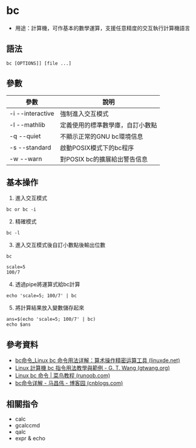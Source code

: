 # bc

- 用途：計算機，可作基本的數學運算，支援任意精度的交互執行計算機語言

## 語法

```shell
bc [OPTIONS]] [file ...]
```

## 參數

| 參數              | 說明                             |
| ----------------- | -------------------------------- |
| -i  --interactive | 強制進入交互模式                 |
| -l  --mathlib     | 定義使用的標準數學庫，自訂小數點 |
| -q  --quiet       | 不顯示正常的GNU bc環境信息       |
| -s  --standard    | 啟動POSIX模式下的bc程序          |
| -w  --warn        | 對POSIX bc的擴展給出警告信息     |

## 基本操作
1. 進入交互模式
```shell
bc or bc -i
```

2. 精確模式
```shell
bc -l
```

3. 進入交互模式後自訂小數點後輸出位數
```shell
bc

scale=5
100/7
```

4. 透過pipe將運算式給bc計算
```shell
echo 'scale=5; 100/7' | bc
```

5. 將計算結果放入變數儲存起來
```shell
ans=$(echo 'scale=5; 100/7' | bc)
echo $ans
```

## 參考資料
* [bc命令_Linux bc 命令用法详解：算术操作精密运算工具 (linuxde.net)](https://man.linuxde.net/bc)
* [Linux 計算機 bc 指令用法教學與範例 - G. T. Wang (gtwang.org)](https://blog.gtwang.org/linux/linux-bc-command-tutorial-examples/)
* [Linux bc 命令 | 菜鸟教程 (runoob.com)](https://www.runoob.com/linux/linux-comm-bc.html)
* [bc命令详解 - 马昌伟 - 博客园 (cnblogs.com)](https://www.cnblogs.com/machangwei-8/p/10388510.html)
## 相關指令
* calc
* gcalccmd
* qalc
* expr & echo